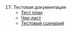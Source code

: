 17. Тестовая документация
    - [Тест план](1.%20Test-plan.md)
    - [Чек-лист](2.%20Checklist.md)
    - [Тестовый сценарий](3.%20Test-case.md)
